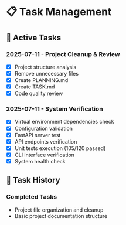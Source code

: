 # 📋 Task Management

## 🎯 Active Tasks

### 2025-07-11 - Project Cleanup & Review
- [x] Project structure analysis
- [x] Remove unnecessary files
- [x] Create PLANNING.md
- [x] Create TASK.md
- [x] Code quality review

### 2025-07-11 - System Verification
- [x] Virtual environment dependencies check
- [x] Configuration validation
- [x] FastAPI server test
- [x] API endpoints verification
- [x] Unit tests execution (105/120 passed)
- [x] CLI interface verification
- [x] System health check

## 📝 Task History

### Completed Tasks
- Project file organization and cleanup
- Basic project documentation structure